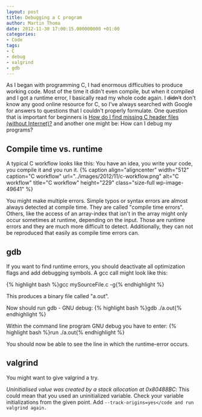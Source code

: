 ```yaml
---
layout: post
title: Debugging a C program
author: Martin Thoma
date: 2012-11-30 17:00:15.000000000 +01:00
categories:
- Code
tags:
- C
- debug
- valgrind
- gdb
---
```

As I began with programming C, I had enormous difficulties to produce working code. Most of the time it didn't even compile, but when it compiled and I got a runtime error, I basically read my whole code again. I <strike>didn't</strike> don't know any good online resource for C, so I've always searched with Google for answers to questions that I couldn't properly formulate. One question that is important for beginners is <a href="http://stackoverflow.com/q/12949290/562769">How do I find missing C header files (without Internet)?</a> and another one might be: How can I debug my programs?

<h2>Compile time vs. runtime</h2>
A typical C workflow looks like this: You have an idea, you write your code, you compile it and you run it.
{% caption align="aligncenter" width="512" caption="C workflow" url="../images/2012/11/c-workflow.png" alt="C workflow" title="C workflow" height="229" class="size-full wp-image-49641" %}

You might make multiple errors. Simple typos or syntax errors are almost always detected at compile time. They are called "compile time errors". Others, like the access of an array-index that isn't in the array might only occur sometimes at runtime, depending on the input. Those are runtime errors and they are much more difficult to detect. Additionally, they can not be reproduced that easily as compile time errors can.

<h2>gdb</h2>
If you want to find runtime errors, you should deactivate all optimization flags and add debugging symbols. A gcc call might look like this:

{% highlight bash %}gcc mySourceFile.c -g{% endhighlight %}

This produces a binary file called "a.out".

Now should run gdb - GNU debug:
{% highlight bash %}gdb ./a.out{% endhighlight %}

Within the command line program GNU debug you have to enter:
{% highlight bash %}run ./a.out{% endhighlight %}

You should now be able to see the line in which the runtime-error occurs.

<h2>valgrind</h2>
You might want to give valgrind a try.

<em>Uninitialised value was created by a stack allocation at 0x80488BC</em>: This could mean that you used an uninitialized variable. Check your variable initializations from the given point. Add <code>--track-origins=yes</code and run valgrind again.
